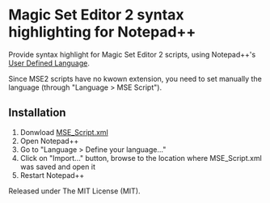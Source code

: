 # Magic Set Editor 2 syntax highlighting for Notepad++

Provide syntax highlight for Magic Set Editor 2 scripts, using Notepad++'s [User Defined Language](http://udl20.weebly.com/).

Since MSE2 scripts have no kwown extension, you need to set manually the language (through "Language > MSE Script").

## Installation

1. Donwload [MSE_Script.xml](MSE_Script.xml)
2. Open Notepad++
3. Go to "Language > Define your language..."
4. Click on "Import..." button, browse to the location where MSE_Script.xml was saved and open it
5. Restart Notepad++

Released under The MIT License (MIT).